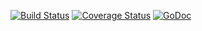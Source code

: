 [![Build Status](https://travis-ci.org/limetext/text.svg?branch=master)](https://travis-ci.org/limetext/text)
[![Coverage Status](https://img.shields.io/coveralls/limetext/text.svg?branch=master)](https://coveralls.io/r/limetext/text?branch=master)
[![GoDoc](https://godoc.org/github.com/limetext/text?status.svg)](https://godoc.org/github.com/limetext/text)
